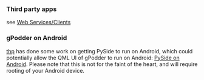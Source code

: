 ### Third party apps

see [Web Services/Clients](http://wiki.gpodder.org/wiki/Web_Services/Clients)

### gPodder on Android

[thp](https://github.com/thp) has done some work on getting PySide to run on Android, which could potentially allow the QML UI of gPodder to run on Android: [PySide on Android](http://thp.io/2011/pyside-android/). Please note that this is not for the faint of the heart, and will require rooting of your Android device.
